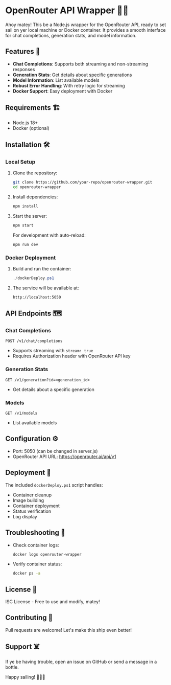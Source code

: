 # OpenRouter API Wrapper 🏴‍☠️

Ahoy matey! This be a Node.js wrapper for the OpenRouter API, ready to set sail on yer local machine or Docker container. It provides a smooth interface for chat completions, generation stats, and model information.

## Features 🦜
- **Chat Completions**: Supports both streaming and non-streaming responses
- **Generation Stats**: Get details about specific generations
- **Model Information**: List available models
- **Robust Error Handling**: With retry logic for streaming
- **Docker Support**: Easy deployment with Docker

## Requirements 🏗️
- Node.js 18+
- Docker (optional)

## Installation 🛠️

### Local Setup
1. Clone the repository:
   ```bash
   git clone https://github.com/your-repo/openrouter-wrapper.git
   cd openrouter-wrapper
   ```

2. Install dependencies:
   ```bash
   npm install
   ```

3. Start the server:
   ```bash
   npm start
   ```

   For development with auto-reload:
   ```bash
   npm run dev
   ```

### Docker Deployment
1. Build and run the container:
   ```powershell
   ./dockerDeploy.ps1
   ```

2. The service will be available at:
   ```
   http://localhost:5050
   ```

## API Endpoints 🗺️

### Chat Completions
`POST /v1/chat/completions`
- Supports streaming with `stream: true`
- Requires Authorization header with OpenRouter API key

### Generation Stats
`GET /v1/generation?id=<generation_id>`
- Get details about a specific generation

### Models
`GET /v1/models`
- List available models

## Configuration ⚙️
- Port: 5050 (can be changed in server.js)
- OpenRouter API URL: https://openrouter.ai/api/v1

## Deployment 🚢
The included `dockerDeploy.ps1` script handles:
- Container cleanup
- Image building
- Container deployment
- Status verification
- Log display

## Troubleshooting 🚨
- Check container logs:
  ```bash
  docker logs openrouter-wrapper
  ```
- Verify container status:
  ```bash
  docker ps -a
  ```

## License 📜
ISC License - Free to use and modify, matey!

## Contributing 🤝
Pull requests are welcome! Let's make this ship even better!

## Support ☠️
If ye be having trouble, open an issue on GitHub or send a message in a bottle.

Happy sailing! 🏴‍☠️🦜
